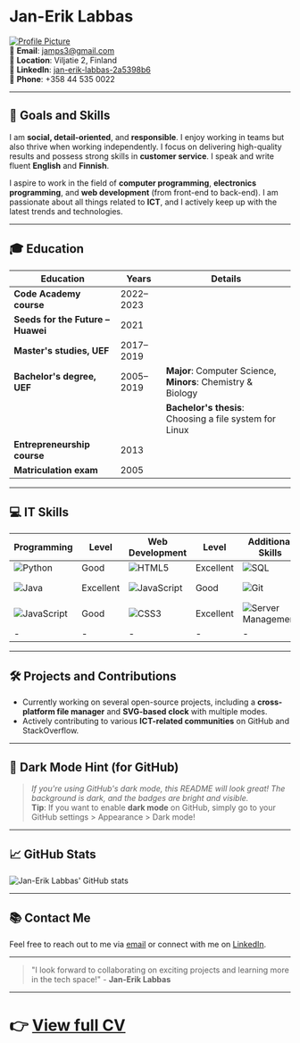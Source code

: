 # Jan-Erik Labbas

[![Profile Picture](https://github.com/jamps3/cv/blob/main/cv-profile.png)](https://github.com/jamps3)  
📧 **Email**: [jamps3@gmail.com](mailto:jamps3@gmail.com)  
📍 **Location**: Viljatie 2, Finland  
🔗 **LinkedIn**: [jan-erik-labbas-2a5398b6](https://www.linkedin.com/in/jan-erik-labbas-2a5398b6/)  
📱 **Phone**: +358 44 535 0022  

---

## 🎯 Goals and Skills

I am **social, detail-oriented**, and **responsible**. I enjoy working in teams but also thrive when working independently. I focus on delivering high-quality results and possess strong skills in **customer service**. I speak and write fluent **English** and **Finnish**.

I aspire to work in the field of **computer programming**, **electronics programming**, and **web development** (from front-end to back-end). I am passionate about all things related to **ICT**, and I actively keep up with the latest trends and technologies.

---

## 🎓 Education

| **Education** | **Years**      | **Details** |
|---------------|----------------|-------------|
| **Code Academy course** | 2022–2023 | |
| **Seeds for the Future – Huawei** | 2021 | |
| **Master's studies, UEF** | 2017–2019 | |
| **Bachelor's degree, UEF** | 2005–2019 | **Major**: Computer Science, **Minors**: Chemistry & Biology |
| | | **Bachelor's thesis**: Choosing a file system for Linux |
| **Entrepreneurship course** | 2013 | |
| **Matriculation exam** | 2005 | |

---

## 💻 IT Skills


| **Programming** | **Level** | **Web Development** | **Level** | **Additional Skills** | **Level** | **Frameworks** | **Level** | **OSs** |
|-----------------|-----------|---------------------|-----------|-----------------------|-----------|----------------|-----------|---------|
| ![Python](https://img.shields.io/badge/Python-3776AB?style=for-the-badge&logo=python&logoColor=white) | Good | ![HTML5](https://img.shields.io/badge/HTML5-E34F26?style=for-the-badge&logo=html5&logoColor=white) | Excellent | ![SQL](https://img.shields.io/badge/SQL-003B57?style=for-the-badge&logo=postgresql&logoColor=white) | Good | ![Django](https://img.shields.io/badge/Django-092E20?style=for-the-badge&logo=django&logoColor=white) | Beginner | ![Linux](https://img.shields.io/badge/Linux-FCC624?style=for-the-badge&logo=linux&logoColor=black) | Excellent |
| ![Java](https://img.shields.io/badge/Java-ED8B00?style=for-the-badge&logo=java&logoColor=white) | Excellent | ![JavaScript](https://img.shields.io/badge/JavaScript-F7DF1E?style=for-the-badge&logo=javascript&logoColor=black) | Good |  ![Git](https://img.shields.io/badge/Git-F05032?style=for-the-badge&logo=git&logoColor=white) | Good | ![Vue.js](https://img.shields.io/badge/Vue.js-4FC08D?style=for-the-badge&logo=vue.js&logoColor=white) | Beginner | ![Windows](https://img.shields.io/badge/Windows-0078D6?style=for-the-badge&logo=windows&logoColor=white) | Excellent |
| ![JavaScript](https://img.shields.io/badge/JavaScript-F7DF1E?style=for-the-badge&logo=javascript&logoColor=black) | Good | ![CSS3](https://img.shields.io/badge/CSS3-1572B6?style=for-the-badge&logo=css3&logoColor=white) | Excellent | ![Server Management](https://img.shields.io/badge/Server_Management-555555?style=for-the-badge&logo=server&logoColor=white) | Excellent | ![Android](https://img.shields.io/badge/Android-3DDC84?style=for-the-badge&logo=android&logoColor=white) | Beginner | ![Android](https://img.shields.io/badge/Android-3DDC84?style=for-the-badge&logo=android&logoColor=white) |
| - | - | - | - | - | - | - | - | - |

---

## 🛠️ Projects and Contributions

- Currently working on several open-source projects, including a **cross-platform file manager** and **SVG-based clock** with multiple modes.
- Actively contributing to various **ICT-related communities** on GitHub and StackOverflow.

---

## 🌙 Dark Mode Hint (for GitHub)

> *If you're using GitHub's dark mode, this README will look great! The background is dark, and the badges are bright and visible.*  
> **Tip**: If you want to enable **dark mode** on GitHub, simply go to your GitHub settings > Appearance > Dark mode!

---

## 📈 GitHub Stats

![Jan-Erik Labbas' GitHub stats](https://github-readme-stats.vercel.app/api?username=jamps3&show_icons=true&hide_title=true&count_private=true&hide=prs&theme=radical)

---

## 📚 Contact Me

Feel free to reach out to me via [email](mailto:jamps3@gmail.com) or connect with me on [LinkedIn](https://www.linkedin.com/in/jan-erik-labbas-2a5398b6/).

---

> "I look forward to collaborating on exciting projects and learning more in the tech space!" - **Jan-Erik Labbas**

---


# 👉 [View full CV](https://yourusername.github.io/yourrepo/cv.html)
